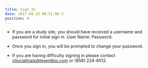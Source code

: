 ```yaml
---
title: Sign In
date: 2017-04-23 00:51:00 Z
position: 0
---
```


* If you are a study site, you should have received a username and password for initial sign in.
      User Name: 
      Password:

* Once you sign in, you will be prompted to change your password.

* If you are having difficulty signing in please contact clincialtrials@lexentbio.com or (858) 224-6512. 